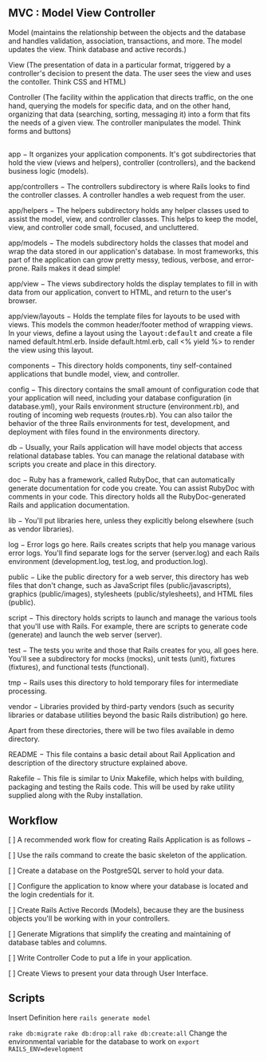 ## MVC : Model View Controller
Model (maintains the relationship between the objects and the database and handles validation, association, transactions, and more. The model updates the view. Think database and active records.)

View (The presentation of data in a particular format, triggered by a controller's decision to present the data. The user sees the view and uses the contoller. Think CSS and HTML)

Controller (The facility within the application that directs traffic, on the one hand, querying the models for specific data, and on the other hand, organizing that data (searching, sorting, messaging it) into a form that fits the needs of a given view. The controller manipulates the model. Think forms and buttons)

## 

app − It organizes your application components. It's got subdirectories that hold the view (views and helpers), controller (controllers), and the backend business logic (models).

app/controllers − The controllers subdirectory is where Rails looks to find the controller classes. A controller handles a web request from the user.

app/helpers − The helpers subdirectory holds any helper classes used to assist the model, view, and controller classes. This helps to keep the model, view, and controller code small, focused, and uncluttered.

app/models − The models subdirectory holds the classes that model and wrap the data stored in our application's database. In most frameworks, this part of the application can grow pretty messy, tedious, verbose, and error-prone. Rails makes it dead simple!

app/view − The views subdirectory holds the display templates to fill in with data from our application, convert to HTML, and return to the user's browser.

app/view/layouts − Holds the template files for layouts to be used with views. This models the common header/footer method of wrapping views. In your views, define a layout using the <tt>layout:default</tt> and create a file named default.html.erb. Inside default.html.erb, call <% yield %> to render the view using this layout.

components − This directory holds components, tiny self-contained applications that bundle model, view, and controller.

config − This directory contains the small amount of configuration code that your application will need, including your database configuration (in database.yml), your Rails environment structure (environment.rb), and routing of incoming web requests (routes.rb). You can also tailor the behavior of the three Rails environments for test, development, and deployment with files found in the environments directory.

db − Usually, your Rails application will have model objects that access relational database tables. You can manage the relational database with scripts you create and place in this directory.

doc − Ruby has a framework, called RubyDoc, that can automatically generate documentation for code you create. You can assist RubyDoc with comments in your code. This directory holds all the RubyDoc-generated Rails and application documentation.

lib − You'll put libraries here, unless they explicitly belong elsewhere (such as vendor libraries).

log − Error logs go here. Rails creates scripts that help you manage various error logs. You'll find separate logs for the server (server.log) and each Rails environment (development.log, test.log, and production.log).

public − Like the public directory for a web server, this directory has web files that don't change, such as JavaScript files (public/javascripts), graphics (public/images), stylesheets (public/stylesheets), and HTML files (public).

script − This directory holds scripts to launch and manage the various tools that you'll use with Rails. For example, there are scripts to generate code (generate) and launch the web server (server).

test − The tests you write and those that Rails creates for you, all goes here. You'll see a subdirectory for mocks (mocks), unit tests (unit), fixtures (fixtures), and functional tests (functional).

tmp − Rails uses this directory to hold temporary files for intermediate processing.

vendor − Libraries provided by third-party vendors (such as security libraries or database utilities beyond the basic Rails distribution) go here.

Apart from these directories, there will be two files available in demo directory.

README − This file contains a basic detail about Rail Application and description of the directory structure explained above.

Rakefile − This file is similar to Unix Makefile, which helps with building, packaging and testing the Rails code. This will be used by rake utility supplied along with the Ruby installation.

## Workflow

[ ] A recommended work flow for creating Rails Application is as follows −

[ ] Use the rails command to create the basic skeleton of the application.

[ ] Create a database on the PostgreSQL server to hold your data.

[ ] Configure the application to know where your database is located and the login credentials for it.

[ ] Create Rails Active Records (Models), because they are the business objects you'll be working with in your controllers.

[ ] Generate Migrations that simplify the creating and maintaining of database tables and columns.

[ ] Write Controller Code to put a life in your application.

[ ] Create Views to present your data through User Interface.

## Scripts

Insert Definition here
`rails generate model`

`rake db:migrate`
`rake db:drop:all`
`rake db:create:all`
Change the environmental variable for the database to work on
`export RAILS_ENV=development`